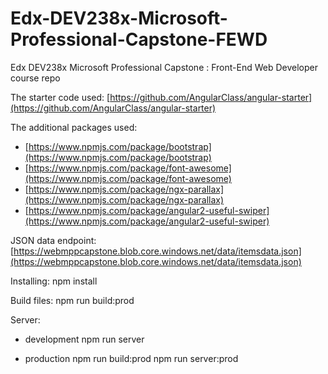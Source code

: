 # Edx-DEV238x-Microsoft-Professional-Capstone-FEWD
Edx DEV238x Microsoft Professional Capstone : Front-End Web Developer course repo

The starter code used:
[https://github.com/AngularClass/angular-starter](https://github.com/AngularClass/angular-starter)

The additional packages used:
- [https://www.npmjs.com/package/bootstrap](https://www.npmjs.com/package/bootstrap)
- [https://www.npmjs.com/package/font-awesome](https://www.npmjs.com/package/font-awesome)
- [https://www.npmjs.com/package/ngx-parallax](https://www.npmjs.com/package/ngx-parallax)
- [https://www.npmjs.com/package/angular2-useful-swiper](https://www.npmjs.com/package/angular2-useful-swiper)

JSON data endpoint:
[https://webmppcapstone.blob.core.windows.net/data/itemsdata.json](https://webmppcapstone.blob.core.windows.net/data/itemsdata.json)

Installing:
npm install

Build files:
npm run build:prod

Server:
- development
npm run server

- production
npm run build:prod
npm run server:prod
